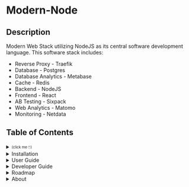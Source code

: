 # Modern-Node

## Description

Modern Web Stack utilizing NodeJS as its central software development language. This software stack includes:

- Reverse Proxy - Traefik
- Database - Postgres
- Database Analytics - Metabase
- Cache - Redis
- Backend - NodeJS
- Frontend - React
- AB Testing - Sixpack
- Web Analytics - Matomo
- Monitoring - Netdata

## Table of Contents


<details><summary><sub><sup>(click me 🖱️)</sup></sub></summary>
<p>

```
Sections are collapsed by default. To expand them, click on their heading just like you did here!
```
</p></details>

<details><summary>Installation</summary>
<p>

```
How to install this.
```

Complete your Modern-Development setup here: https://github.com/mstraughan86/modern-development

In the command line, type:
```
git clone https://github.com/mstraughan86/modern-node.git
cd modern-node
make build
```
</p></details>

<details><summary>User Guide</summary>
<p>

```
How to use this.
```

In the command line, type:
```
make start
make help
```

Open up your web browser and go to URL displayed as ```APP_HOST``` from the ```make help``` output.
</p></details>

<details><summary>Developer Guide</summary>
<p>

```
How to develop this.
```

In the command line, type:
```
make dev
```

To stop development, type:
```
make stop
```

You must also close out of VSCode, Firefox and close out of the terminal to finish shutting down the development environment.
</p></details>


<details><summary>Roadmap</summary>
<p>

```
Where this project should go; the "Wishlist".
```
</p></details>


<details><summary>About</summary>

### Repository
```
https://github.com/mstraughan86/modern-node
```

### Author and Contributors
```
Michael Straughan
```

### Why?
```
Financial independence to pursue my true life goals.
```

### License
```
Proprietary Code written by Michael Straughan.
```
</details>
